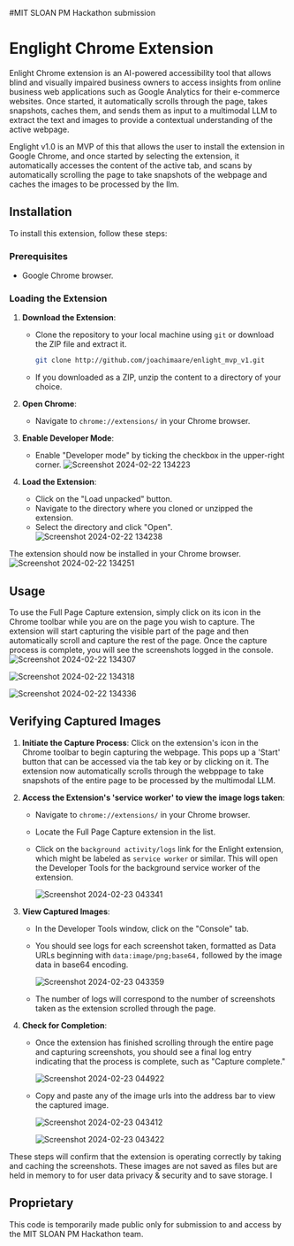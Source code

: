 #MIT SLOAN PM Hackathon submission

# Englight Chrome Extension

Enlight Chrome extension is an AI-powered accessibility tool that allows blind and visually impaired business owners to access insights from online business web applications such as Google Analytics for their e-commerce websites. Once started, it automatically scrolls through the page, takes snapshots, caches them, and sends them as input to a multimodal LLM to extract the text and images to provide a contextual understanding of the active webpage.

Englight v1.0 is an MVP of this that allows the user to install the extension in Google Chrome, and once started by selecting the extension, it automatically accesses the content of the active tab, and scans by automatically scrolling the page to take snapshots of the webpage and caches the images to be processed by the llm. 

## Installation

To install this extension, follow these steps:

### Prerequisites

- Google Chrome browser.

### Loading the Extension

1. **Download the Extension**:  
   - Clone the repository to your local machine using `git` or download the ZIP file and extract it.

      ```bash
      git clone http://github.com/joachimaare/enlight_mvp_v1.git
      ```

   - If you downloaded as a ZIP, unzip the content to a directory of your choice.

2. **Open Chrome**:  
   - Navigate to `chrome://extensions/` in your Chrome browser.

3. **Enable Developer Mode**:  
   - Enable "Developer mode" by ticking the checkbox in the upper-right corner.
![Screenshot 2024-02-22 134223](https://github.com/joachimasare/enlight_mvp_v1/assets/47057544/c358ff95-54f6-41d4-a34e-90e6f840b1de)

4. **Load the Extension**:  
   - Click on the "Load unpacked" button.
   - Navigate to the directory where you cloned or unzipped the extension.
   - Select the directory and click "Open".
![Screenshot 2024-02-22 134238](https://github.com/joachimasare/enlight_mvp_v1/assets/47057544/f2386216-100f-435e-bfc8-59d512bd9d23)

The extension should now be installed in your Chrome browser.
![Screenshot 2024-02-22 134251](https://github.com/joachimasare/enlight_mvp_v1/assets/47057544/f2b2f73e-ae46-41f2-87d2-01b53f0c68ce)

## Usage

To use the Full Page Capture extension, simply click on its icon in the Chrome toolbar while you are on the page you wish to capture. The extension will start capturing the visible part of the page and then automatically scroll and capture the rest of the page. Once the capture process is complete, you will see the screenshots logged in the console.
![Screenshot 2024-02-22 134307](https://github.com/joachimasare/enlight_mvp_v1/assets/47057544/575b01e9-c453-423b-8fd1-e6789ef12f99)

![Screenshot 2024-02-22 134318](https://github.com/joachimasare/enlight_mvp_v1/assets/47057544/33b30bad-2ecb-4093-b59d-6ef74c1ef281)

![Screenshot 2024-02-22 134336](https://github.com/joachimasare/enlight_mvp_v1/assets/47057544/ca79d040-6605-4833-bb5c-bd141867a896)

## Verifying Captured Images

1. **Initiate the Capture Process**: Click on the extension's icon in the Chrome toolbar to begin capturing the webpage. This pops up a 'Start' button that can be accessed via the tab key or by clicking on it.    The extension now automatically scrolls through the webppage to take snapshots of the entire page to be processed by the multimodal LLM.  

2. **Access the Extension's 'service worker' to view the image logs taken**:
   - Navigate to `chrome://extensions/` in your Chrome browser.
   - Locate the Full Page Capture extension in the list.
   - Click on the `background activity/logs` link for the Enlight extension, which might be labeled as `service worker` or similar. This will open the Developer Tools for the background service worker of the 
     extension.
  
     ![Screenshot 2024-02-23 043341](https://github.com/joachimasare/enlight_mvp_v1/assets/47057544/44ec76f0-a1aa-4d32-998e-76b03f7254fa)

3. **View Captured Images**:
   - In the Developer Tools window, click on the "Console" tab.
   - You should see logs for each screenshot taken, formatted as Data URLs beginning with `data:image/png;base64,` followed by the image data in base64 encoding.
  
     ![Screenshot 2024-02-23 043359](https://github.com/joachimasare/enlight_mvp_v1/assets/47057544/fed1f86c-64ff-4ffb-a70d-23cdee6969f2)

   - The number of logs will correspond to the number of screenshots taken as the extension scrolled through the page.

4. **Check for Completion**:
   - Once the extension has finished scrolling through the entire page and capturing screenshots, you should see a final log entry indicating that the process is complete, such as "Capture complete."
     
     ![Screenshot 2024-02-23 044922](https://github.com/joachimasare/enlight_mvp_v1/assets/47057544/6af258c6-260f-4fa7-ba83-57a148cddaed)
     
   - Copy and paste any of the image urls into the address bar to view the captured image.

     ![Screenshot 2024-02-23 043412](https://github.com/joachimasare/enlight_mvp_v1/assets/47057544/e6a74d9e-f884-4f51-b7cf-8924648dd9e0)

      ![Screenshot 2024-02-23 043422](https://github.com/joachimasare/enlight_mvp_v1/assets/47057544/0f3ae18e-ce2e-4767-a140-0d16a303b5b2)


These steps will confirm that the extension is operating correctly by taking and caching the screenshots. These images are not saved as files but are held in memory to for user data privacy & security and to save storage. I

## Proprietary
 This code is temporarily made public only for submission to and access by the MIT SLOAN PM Hackathon team.


